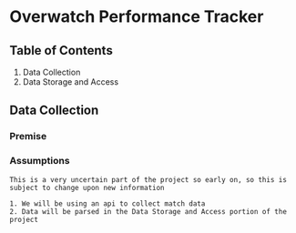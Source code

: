 # Overwatch Performance Tracker

  ## Table of Contents

  1. Data Collection
  2. Data Storage and Access

  ## Data Collection

  ### Premise

  ### Assumptions

    This is a very uncertain part of the project so early on, so this is subject to change upon new information

    1. We will be using an api to collect match data
    2. Data will be parsed in the Data Storage and Access portion of the project
